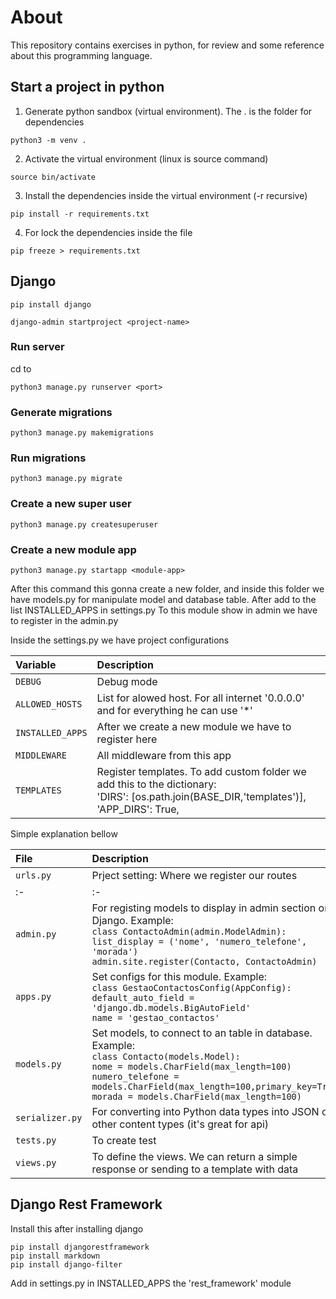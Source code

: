 # About

This repository contains exercises in python, for review and some reference about this programming language.

## Start a project in python 

1. Generate python sandbox (virtual environment). The . is the folder for dependencies
```
python3 -m venv .
```
2. Activate the virtual environment (linux is source command)
```
source bin/activate 
```
3. Install the dependencies inside the virtual environment (-r recursive)
```
pip install -r requirements.txt
```
4. For lock the dependencies inside the file
```
pip freeze > requirements.txt
```

## Django

```
pip install django 

django-admin startproject <project-name>
```

### Run server
cd to <project-name>

```
python3 manage.py runserver <port>
```
### Generate migrations
```
python3 manage.py makemigrations
```

### Run migrations

```
python3 manage.py migrate
```

### Create a new super user
```
python3 manage.py createsuperuser
```
### Create a new module app
```
python3 manage.py startapp <module-app>
```
After this command this gonna create a new folder, and inside this folder we have models.py for manipulate model and database table. After add to the list INSTALLED_APPS in settings.py
To this module show in admin we have to register in the admin.py 

Inside the settings.py we have project configurations

| Variable | Description |
| :- | :- |
| `DEBUG` | Debug mode |
| `ALLOWED_HOSTS` | List for alowed host. For all internet '0.0.0.0' and for everything he can use '*' |
| `INSTALLED_APPS` | After we create a new module we have to register here |
| `MIDDLEWARE` | All middleware from this app |
| `TEMPLATES` | Register templates. To add custom folder we add this to the dictionary: <br> 'DIRS': [os.path.join(BASE_DIR,'templates')],<br> 'APP_DIRS': True, |

Simple explanation bellow 

| File | Description |
| :- | :- |
| `urls.py` | Prject setting: Where we register our routes |
| :- | :- |
| `admin.py` | For registing models to display in admin section on Django. Example:<br> `class ContactoAdmin(admin.ModelAdmin):` <br> `list_display = ('nome', 'numero_telefone', 'morada')` <br> `admin.site.register(Contacto, ContactoAdmin)` |
| `apps.py` | Set configs for this module. Example: <br> `class GestaoContactosConfig(AppConfig):` <br> `default_auto_field = 'django.db.models.BigAutoField'` <br> `name = 'gestao_contactos'` |
| `models.py` | Set models, to connect to an table in database. Example: <br>`class Contacto(models.Model):`<br>`nome = models.CharField(max_length=100)` <br>`numero_telefone = models.CharField(max_length=100,primary_key=True)`<br>`morada = models.CharField(max_length=100)` |
| `serializer.py` | For converting into Python data types into JSON or other content types (it's great for api) |
| `tests.py` | To create test |
| `views.py` | To define the views. We can return a simple response or sending to a template with data |

## Django Rest Framework

Install this after installing django 
```
pip install djangorestframework
pip install markdown 
pip install django-filter
```
Add in settings.py in INSTALLED_APPS the 'rest_framework' module
